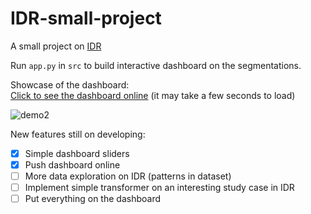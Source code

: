# IDR-small-project
A small project on [IDR](https://idr.openmicroscopy.org/)

Run `app.py` in `src` to build interactive dashboard on the segmentations.

Showcase of the dashboard:
<br>[Click to see the dashboard online](https://idr-small-project-bodan.onrender.com/) (it may take a few seconds to load)

![demo2](https://user-images.githubusercontent.com/123052690/232227204-e2ed8959-8e37-43a5-8381-48f8191c3a81.gif)

New features still on developing:
- [X] Simple dashboard sliders
- [X] Push dashboard online
- [ ] More data exploration on IDR (patterns in dataset)
- [ ] Implement simple transformer on an interesting study case in IDR
- [ ] Put everything on the dashboard
